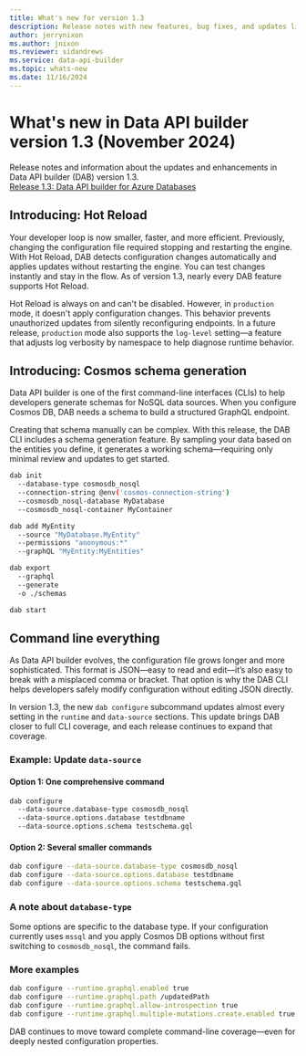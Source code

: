 ```yaml
---
title: What's new for version 1.3
description: Release notes with new features, bug fixes, and updates listed for the Data API builder version 1.3.
author: jerrynixon
ms.author: jnixon
ms.reviewer: sidandrews
ms.service: data-api-builder
ms.topic: whats-new 
ms.date: 11/16/2024
---
```


# What's new in Data API builder version 1.3 (November 2024)

Release notes and information about the updates and enhancements in Data API builder (DAB) version 1.3.  
[Release 1.3: Data API builder for Azure Databases](https://github.com/Azure/data-api-builder/releases/tag/v1.3.19)

## Introducing: Hot Reload

Your developer loop is now smaller, faster, and more efficient. Previously, changing the configuration file required stopping and restarting the engine. With Hot Reload, DAB detects configuration changes automatically and applies updates without restarting the engine. You can test changes instantly and stay in the flow. As of version 1.3, nearly every DAB feature supports Hot Reload.

Hot Reload is always on and can't be disabled. However, in `production` mode, it doesn't apply configuration changes. This behavior prevents unauthorized updates from silently reconfiguring endpoints. In a future release, `production` mode also supports the `log-level` setting—a feature that adjusts log verbosity by namespace to help diagnose runtime behavior.

## Introducing: Cosmos schema generation

Data API builder is one of the first command-line interfaces (CLIs) to help developers generate schemas for NoSQL data sources. When you configure Cosmos DB, DAB needs a schema to build a structured GraphQL endpoint.

Creating that schema manually can be complex. With this release, the DAB CLI includes a schema generation feature. By sampling your data based on the entities you define, it generates a working schema—requiring only minimal review and updates to get started.

```sh
dab init 
  --database-type cosmosdb_nosql 
  --connection-string @env('cosmos-connection-string') 
  --cosmosdb_nosql-database MyDatabase
  --cosmosdb_nosql-container MyContainer

dab add MyEntity
  --source "MyDatabase.MyEntity"
  --permissions "anonymous:*"
  --graphQL "MyEntity:MyEntities"

dab export
  --graphql
  --generate
  -o ./schemas

dab start
```

## Command line everything

As Data API builder evolves, the configuration file grows longer and more sophisticated. This format is JSON—easy to read and edit—it’s also easy to break with a misplaced comma or bracket. That option is why the DAB CLI helps developers safely modify configuration without editing JSON directly.

In version 1.3, the new `dab configure` subcommand updates almost every setting in the `runtime` and `data-source` sections. This update brings DAB closer to full CLI coverage, and each release continues to expand that coverage.

### Example: Update `data-source`

#### Option 1: One comprehensive command
```sh
dab configure 
  --data-source.database-type cosmosdb_nosql
  --data-source.options.database testdbname 
  --data-source.options.schema testschema.gql
```

#### Option 2: Several smaller commands
```sh
dab configure --data-source.database-type cosmosdb_nosql
dab configure --data-source.options.database testdbname
dab configure --data-source.options.schema testschema.gql
```

### A note about `database-type`

Some options are specific to the database type. If your configuration currently uses `mssql` and you apply Cosmos DB options without first switching to `cosmosdb_nosql`, the command fails.

### More examples

```sh
dab configure --runtime.graphql.enabled true
dab configure --runtime.graphql.path /updatedPath
dab configure --runtime.graphql.allow-introspection true 
dab configure --runtime.graphql.multiple-mutations.create.enabled true
```

DAB continues to move toward complete command-line coverage—even for deeply nested configuration properties.